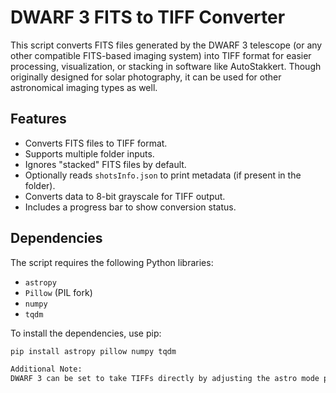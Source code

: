 # DWARF 3 FITS to TIFF Converter

This script converts FITS files generated by the DWARF 3 telescope (or any other compatible FITS-based imaging system) into TIFF format for easier processing, visualization, or stacking in software like AutoStakkert. Though originally designed for solar photography, it can be used for other astronomical imaging types as well.

## Features
- Converts FITS files to TIFF format.
- Supports multiple folder inputs.
- Ignores "stacked" FITS files by default.
- Optionally reads `shotsInfo.json` to print metadata (if present in the folder).
- Converts data to 8-bit grayscale for TIFF output.
- Includes a progress bar to show conversion status.

## Dependencies

The script requires the following Python libraries:
- `astropy`
- `Pillow` (PIL fork)
- `numpy`
- `tqdm`

To install the dependencies, use pip:
```bash
pip install astropy pillow numpy tqdm

Additional Note:
DWARF 3 can be set to take TIFFs directly by adjusting the astro mode parameters.
